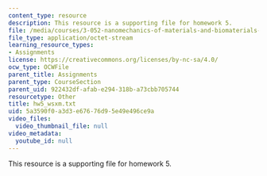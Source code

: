 ```yaml
---
content_type: resource
description: This resource is a supporting file for homework 5.
file: /media/courses/3-052-nanomechanics-of-materials-and-biomaterials-spring-2007/5a3590f0a3d3e67676d95e49e496ce9a_hw5_wsxm.txt
file_type: application/octet-stream
learning_resource_types:
- Assignments
license: https://creativecommons.org/licenses/by-nc-sa/4.0/
ocw_type: OCWFile
parent_title: Assignments
parent_type: CourseSection
parent_uid: 922432df-afab-e294-318b-a73cbb705744
resourcetype: Other
title: hw5_wsxm.txt
uid: 5a3590f0-a3d3-e676-76d9-5e49e496ce9a
video_files:
  video_thumbnail_file: null
video_metadata:
  youtube_id: null
---
```

This resource is a supporting file for homework 5.